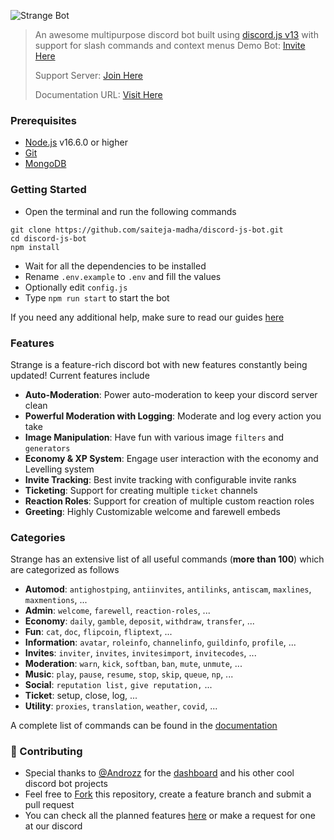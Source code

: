 

![Strange Bot](https://i.imgur.com/nFrS5wC.png)

> An awesome multipurpose discord bot built using [discord.js v13](https://discord.js.org) with support for slash commands and context menus
> Demo Bot: [Invite Here](https://discord.com/oauth2/authorize?client\_id=752922609733337190\&permissions=397602323830\&scope=bot%20applications.commands)
>
> Support Server: [Join Here](https://discord.gg/fE75UShbqB)
>
> Documentation URL: [Visit Here](https://docs.strangebot.xyz)
### Prerequisites

* [Node.js](https://nodejs.org/en/) v16.6.0 or higher
* [Git](https://git-scm.com/downloads)
* [MongoDB](https://www.mongodb.com)

### Getting Started

* Open the terminal and run the following commands

```
git clone https://github.com/saiteja-madha/discord-js-bot.git
cd discord-js-bot
npm install
```

* Wait for all the dependencies to be installed
* Rename `.env.example` to `.env` and fill the values
* Optionally edit `config.js`
* Type `npm run start` to start the bot

If you need any additional help, make sure to read our guides [here](docs/additional/installation.md)

### Features

Strange is a feature-rich discord bot with new features constantly being updated! Current features include

* **Auto-Moderation**: Power auto-moderation to keep your discord server clean
* **Powerful Moderation with Logging**: Moderate and log every action you take
* **Image Manipulation**: Have fun with various image `filters` and `generators`
* **Economy & XP System**: Engage user interaction with the economy and Levelling system
* **Invite Tracking**: Best invite tracking with configurable invite ranks
* **Ticketing**: Support for creating multiple `ticket` channels
* **Reaction Roles**: Support for creation of multiple custom reaction roles
* **Greeting**: Highly Customizable welcome and farewell embeds

### Categories

Strange has an extensive list of all useful commands (**more than 100**) which are categorized as follows

* **Automod**: `antighostping`, `antiinvites`, `antilinks`, `antiscam`, `maxlines`, `maxmentions`, ...
* **Admin**: `welcome`, `farewell`, `reaction-roles`, ...
* **Economy**: `daily`, `gamble`, `deposit`, `withdraw`, `transfer`, ...
* **Fun**: `cat`, `doc`, `flipcoin`, `fliptext`, ...
* **Information**: `avatar`, `roleinfo`, `channelinfo`, `guildinfo`, `profile`, ...
* **Invites**: `inviter`, `invites`, `invitesimport`, `invitecodes`, ...
* **Moderation**: `warn`, `kick`, `softban`, `ban`, `mute`, `unmute`, ...
* **Music**: `play`, `pause`, `resume`, `stop`, `skip`, `queue`, `np`, ...
* **Social**: `reputation list,` `give reputation,` ...
* **Ticket**: setup, close, log, ...
* **Utility**: `proxies`, `translation`, `weather`, `covid`, ...

A complete list of commands can be found in the [documentation](docs/commands/)

### 🤝 Contributing

* Special thanks to [@Androzz](https://github.com/Androz2091/AtlantaBot) for the [dashboard](https://github.com/Androz2091/AtlantaBot) and his other cool discord bot projects
* Feel free to [Fork](https://github.com/saiteja-madha/discord-js-bot/fork) this repository, create a feature branch and submit a pull request
* You can check all the planned features [here](https://github.com/saiteja-madha/discord-js-bot/projects) or make a request for one at our discord

